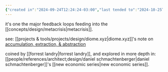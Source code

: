 ```yaml
---
{"created in":"2024-09-24T12:24:24-03:00","last tended to":"2024-10-25T11:58:12-03:00","tags":["concept","metacrisis","design","metasystemsdesign"],"relevancescore":98,"notestage":["🌱"],"dg-publish":true,"aliases":["ring of power"],"permalink":"/diagnosis/accumulation-extraction-abstraction/","dgPassFrontmatter":true,"created":"2024-09-24T12:24:24.327-03:00","updated":"2024-10-25T11:58:12.052-03:00"}
---
```


it's one the major feedback loops feeding into the [[concepts/design/metacrisis\|metacrisis]].

see: [[projects & tools/projects/design/diome.xyz\|diome.xyz]]'s note on [accumulation, extraction, & abstraction](https://diome.xyz/2+%F0%9F%8C%BF+Leaves/Accumulation%2C+Extraction+%26+Abstraction)

coined by [[forrest landry\|forrest landry]], and explored in more depth in: [[people/references/architect;design/daniel schmachtenberger\|daniel schmachtenberger]]'s [[new economic series\|new economic series]].